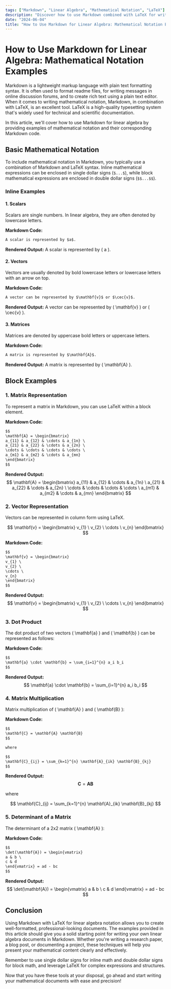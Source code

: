 ```yaml
---
tags: ["Markdown", "Linear Algebra", "Mathematical Notation", "LaTeX"]
description: "Discover how to use Markdown combined with LaTeX for writing mathematical notation, specifically for linear algebra, with clear examples and code."
date: "2024-06-04"
title: "How to Use Markdown for Linear Algebra: Mathematical Notation Examples"
---
```


# How to Use Markdown for Linear Algebra: Mathematical Notation Examples

Markdown is a lightweight markup language with plain text formatting syntax. It is often used to format readme files, for writing messages in online discussion forums, and to create rich text using a plain text editor. When it comes to writing mathematical notation, Markdown, in combination with LaTeX, is an excellent tool. LaTeX is a high-quality typesetting system that's widely used for technical and scientific documentation.

In this article, we'll cover how to use Markdown for linear algebra by providing examples of mathematical notation and their corresponding Markdown code.

## Basic Mathematical Notation

To include mathematical notation in Markdown, you typically use a combination of Markdown and LaTeX syntax. Inline mathematical expressions can be enclosed in single dollar signs (`$...$`), while block mathematical expressions are enclosed in double dollar signs (`$$...$$`).

### Inline Examples

#### 1. Scalars
Scalars are single numbers. In linear algebra, they are often denoted by lowercase letters.

**Markdown Code:**
```markdown
A scalar is represented by $a$.
```

**Rendered Output:**
A scalar is represented by \( a \).

#### 2. Vectors
Vectors are usually denoted by bold lowercase letters or lowercase letters with an arrow on top.

**Markdown Code:**
```markdown
A vector can be represented by $\mathbf{v}$ or $\cec{v}$.
```

**Rendered Output:**
A vector can be represented by \( \mathbf{v} \) or \( \cec{v} \).

#### 3. Matrices
Matrices are denoted by uppercase bold letters or uppercase letters.

**Markdown Code:**
```markdown
A matrix is represented by $\mathbf{A}$.
```

**Rendered Output:**
A matrix is represented by \( \mathbf{A} \).

## Block Examples

### 1. Matrix Representation
To represent a matrix in Markdown, you can use LaTeX within a block element.

**Markdown Code:**
```markdown
$$
\mathbf{A} = \begin{bmatrix}
a_{11} & a_{12} & \cdots & a_{1n} \
a_{21} & a_{22} & \cdots & a_{2n} \
\cdots & \cdots & \cdots & \cdots \
a_{m1} & a_{m2} & \cdots & a_{mn}
\end{bmatrix}
$$
```

**Rendered Output:**
$$
\mathbf{A} = \begin{bmatrix}
a_{11} & a_{12} & \cdots & a_{1n} \
a_{21} & a_{22} & \cdots & a_{2n} \
\cdots & \cdots & \cdots & \cdots \
a_{m1} & a_{m2} & \cdots & a_{mn}
\end{bmatrix}
$$

### 2. Vector Representation
Vectors can be represented in column form using LaTeX.

$$
\mathbf{v} = \begin{bmatrix}
v_{1} \
v_{2} \
\cdots \
v_{n}
\end{bmatrix}
$$

**Markdown Code:**
```markdown
$$
\mathbf{v} = \begin{bmatrix}
v_{1} \
v_{2} \
\cdots \
v_{n}
\end{bmatrix}
$$
```

**Rendered Output:**
$$
\mathbf{v} = \begin{bmatrix}
v_{1} \
v_{2} \
\cdots \
v_{n}
\end{bmatrix}
$$

### 3. Dot Product
The dot product of two vectors \( \mathbf{a} \) and \( \mathbf{b} \) can be represented as follows:

**Markdown Code:**
```markdown
$$
\mathbf{a} \cdot \mathbf{b} = \sum_{i=1}^{n} a_i b_i
$$
```

**Rendered Output:**
$$
\mathbf{a} \cdot \mathbf{b} = \sum_{i=1}^{n} a_i b_i
$$

### 4. Matrix Multiplication
Matrix multiplication of \( \mathbf{A} \) and \( \mathbf{B} \):

**Markdown Code:**
```markdown
$$
\mathbf{C} = \mathbf{A} \mathbf{B}
$$

where

$$
\mathbf{C}_{ij} = \sum_{k=1}^{n} \mathbf{A}_{ik} \mathbf{B}_{kj}
$$
```

**Rendered Output:**
$$
\mathbf{C} = \mathbf{A} \mathbf{B}
$$

where

$$
\mathbf{C}_{ij} = \sum_{k=1}^{n} \mathbf{A}_{ik} \mathbf{B}_{kj}
$$

### 5. Determinant of a Matrix
The determinant of a 2x2 matrix \( \mathbf{A} \):

**Markdown Code:**
```markdown
$$
\det(\mathbf{A}) = \begin{vmatrix}
a & b \
c & d
\end{vmatrix} = ad - bc
$$
```

**Rendered Output:**
$$
\det(\mathbf{A}) = \begin{vmatrix}
a & b \
c & d
\end{vmatrix} = ad - bc
$$

## Conclusion

Using Markdown with LaTeX for linear algebra notation allows you to create well-formatted, professional-looking documents. The examples provided in this article should give you a solid starting point for writing your own linear algebra documents in Markdown. Whether you're writing a research paper, a blog post, or documenting a project, these techniques will help you present your mathematical content clearly and effectively.

Remember to use single dollar signs for inline math and double dollar signs for block math, and leverage LaTeX for complex expressions and structures.

Now that you have these tools at your disposal, go ahead and start writing your mathematical documents with ease and precision!
